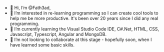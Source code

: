 - 👋 Hi, I’m @Fath3ad,
- 👀 I’m interested in re-learning programming so I can create cool tools to help me be more productive. It's been over 20 years since I did any real programming.
- 🌱 I’m currently learning the Visual Studio Code IDE, C#.Net, HTML, CSS, Javascript, Typescript, Angular and MongoDB.
- 💞️ I’m not looking to collaborate at this stage - hopefully soon, when I have learned some basic skills.

<!---
Fath3ad/Fath3ad is a ✨ special ✨ repository because its `README.md` (this file) appears on your GitHub profile.
You can click the Preview link to take a look at your changes.
--->
